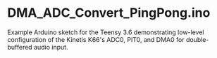 # DMA_ADC_Convert_PingPong.ino

Example Arduino sketch for the Teensy 3.6 demonstrating low-level configuration of the Kinetis K66's ADC0, PIT0, and DMA0 for double-buffered audio input.